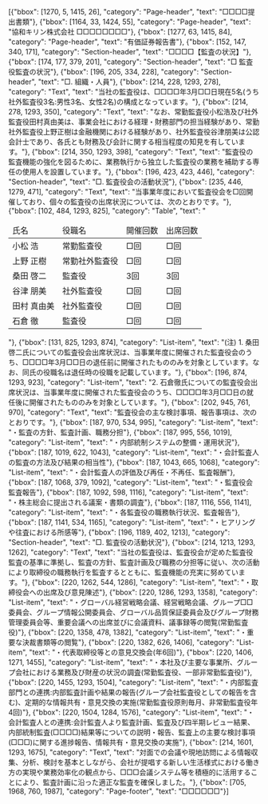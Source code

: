 [{"bbox": [1270, 5, 1415, 26], "category": "Page-header", "text": "□□□□提出書類"}, {"bbox": [1164, 33, 1424, 55], "category": "Page-header", "text": "協和キリン株式会社 □□□□□□□□"}, {"bbox": [1277, 63, 1415, 84], "category": "Page-header", "text": "有価証券報告書"}, {"bbox": [152, 147, 340, 171], "category": "Section-header", "text": "□□□□【監査の状況】"}, {"bbox": [174, 177, 379, 201], "category": "Section-header", "text": "□ 監査役監査の状況"}, {"bbox": [196, 205, 334, 228], "category": "Section-header", "text": "□. 組織・人員"}, {"bbox": [214, 228, 1293, 278], "category": "Text", "text": "当社の監査役は、□□□□年3月□□日現在5名(うち社外監査役3名:男性3名、女性2名)の構成となっています。"}, {"bbox": [214, 278, 1293, 350], "category": "Text", "text": "なお、常勤監査役小松浩及び社外監査役田村真由美は、事業会社における経理・財務部門の担当経験があり、常勤社外監査役上野正樹は金融機関における経験があり、社外監査役谷津朋美は公認会計士であり、各氏とも財務及び会計に関する相当程度の知見を有しています。"}, {"bbox": [214, 350, 1293, 398], "category": "Text", "text": "監査役の監査機能の強化を図るために、業務執行から独立した監査役の業務を補助する専任の使用人を設置しています。"}, {"bbox": [196, 423, 423, 446], "category": "Section-header", "text": "□. 監査役会の活動状況"}, {"bbox": [235, 446, 1279, 471], "category": "Text", "text": "当事業年度において監査役会を□回開催しており、個々の監査役の出席状況については、次のとおりです。"}, {"bbox": [102, 484, 1293, 825], "category": "Table", "text": "<table><thead><tr><td>氏名</td><td>役職名</td><td>開催回数</td><td>出席回数</td></tr></thead><tbody><tr><td>小松 浩</td><td>常勤監査役</td><td>□回</td><td>□回</td></tr><tr><td>上野 正樹</td><td>常勤社外監査役</td><td>□回</td><td>□回</td></tr><tr><td>桑田 啓二</td><td>監査役</td><td>3回</td><td>3回</td></tr><tr><td>谷津 朋美</td><td>社外監査役</td><td>□回</td><td>□回</td></tr><tr><td>田村 真由美</td><td>社外監査役</td><td>□回</td><td>□回</td></tr><tr><td>石倉 徹</td><td>監査役</td><td>□回</td><td>□回</td></tr></tbody></table>"}, {"bbox": [131, 825, 1293, 874], "category": "List-item", "text": "(注) 1. 桑田啓二氏についての監査役会出席状況は、当事業年度に開催された監査役会のうち、□□□□年3月□□日の退任前に開催されたもののみを対象としています。なお、同氏の役職名は退任時の役職を記載しています。"}, {"bbox": [196, 874, 1293, 923], "category": "List-item", "text": "2. 石倉徹氏についての監査役会出席状況は、当事業年度に開催された監査役会のうち、□□□□年3月□□日の就任後に開催されたもののみを対象としています。"}, {"bbox": [202, 945, 761, 970], "category": "Text", "text": "監査役会の主な検討事項、報告事項は、次のとおりです。"}, {"bbox": [187, 970, 534, 995], "category": "List-item", "text": "・監査の方針、監査計画、職務分担"}, {"bbox": [187, 995, 556, 1019], "category": "List-item", "text": "・内部統制システムの整備・運用状況"}, {"bbox": [187, 1019, 622, 1043], "category": "List-item", "text": "・会計監査人の監査の方法及び結果の相当性"}, {"bbox": [187, 1043, 665, 1068], "category": "List-item", "text": "・会計監査人の評価及び再任・不再任、監査報酬"}, {"bbox": [187, 1068, 379, 1092], "category": "List-item", "text": "・監査役会監査報告"}, {"bbox": [187, 1092, 598, 1116], "category": "List-item", "text": "・株主総会に提出される議案・書類の調査"}, {"bbox": [187, 1116, 556, 1141], "category": "List-item", "text": "・各監査役の職務執行状況、監査報告"}, {"bbox": [187, 1141, 534, 1165], "category": "List-item", "text": "・ヒアリングや往査における所感等"}, {"bbox": [196, 1189, 402, 1213], "category": "Section-header", "text": "□. 監査役の活動状況"}, {"bbox": [214, 1213, 1293, 1262], "category": "Text", "text": "当社の監査役は、監査役会が定めた監査役監査の基準に準拠し、監査の方針、監査計画及び職務の分担等に従い、次の活動により取締役の職務執行を監査するとともに、監査機能の充実に努めています。"}, {"bbox": [220, 1262, 544, 1286], "category": "List-item", "text": "・取締役会への出席及び意見陳述"}, {"bbox": [220, 1286, 1293, 1358], "category": "List-item", "text": "・グローバル経営戦略会議、経営戦略会議、グループ□□委員会、グループ情報公開委員会、グローバル品質保証委員会及びグループ財務管理委員会等、重要会議への出席並びに会議資料、議事録等の閲覧(常勤監査役)"}, {"bbox": [220, 1358, 478, 1382], "category": "List-item", "text": "・重要な決裁書類等の閲覧"}, {"bbox": [220, 1382, 626, 1406], "category": "List-item", "text": "・代表取締役等との意見交換会(年6回)"}, {"bbox": [220, 1406, 1271, 1455], "category": "List-item", "text": "・本社及び主要な事業所、グループ会社における業務及び財産の状況の調査(常勤監査役、一部非常勤監査役)"}, {"bbox": [220, 1455, 1293, 1504], "category": "List-item", "text": "・内部監査部門との連携:内部監査計画や結果の報告(グループ会社監査役としての報告を含む)、定期的な情報共有・意見交換の実施(常勤監査役原則毎月、非常勤監査役年4回)"}, {"bbox": [220, 1504, 1284, 1576], "category": "List-item", "text": "・会計監査人との連携:会計監査人より監査計画、監査及び四半期レビュー結果、内部統制監査(□□□□)結果等についての説明・報告、監査上の主要な検討事項(□□□)に関する進捗報告、情報共有・意見交換の実施"}, {"bbox": [214, 1601, 1293, 1675], "category": "Text", "text": "対面での会議や現地訪問による情報収集、分析、検討を基本としながら、会社が提唱する新しい生活様式における働き方の実現や業務効率化の観点から、□□□会議システム等を積極的に活用することにより、監査計画に沿った適正な監査を確保しました。"}, {"bbox": [705, 1968, 760, 1987], "category": "Page-footer", "text": "□□□□□□"}]
